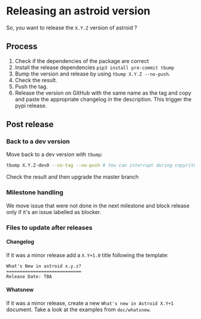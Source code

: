 # Releasing an astroid version

So, you want to release the `X.Y.Z` version of astroid ?

## Process

1. Check if the dependencies of the package are correct
2. Install the release dependencies `pip3 install pre-commit tbump`
3. Bump the version and release by using `tbump X.Y.Z --no-push`.
4. Check the result.
5. Push the tag.
6. Release the version on GitHub with the same name as the tag and copy and paste the
   appropriate changelog in the description. This trigger the pypi release.

## Post release

### Back to a dev version

Move back to a dev version with `tbump`:

```bash
tbump X.Y.Z-dev0 --no-tag --no-push # You can interrupt during copyrite
```

Check the result and then upgrade the master branch

### Milestone handling

We move issue that were not done in the next milestone and block release only if it's an
issue labelled as blocker.

### Files to update after releases

#### Changelog

If it was a minor release add a `X.Y+1.0` title following the template:

```text
What's New in astroid x.y.z?
============================
Release Date: TBA
```

#### Whatsnew

If it was a minor release, create a new `What's new in Astroid X.Y+1` document. Take a
look at the examples from `doc/whatsnew`.
